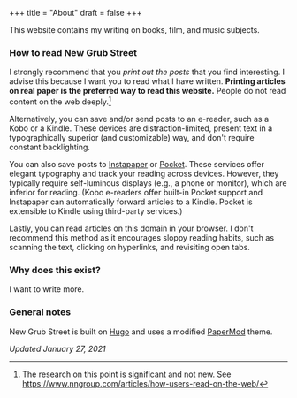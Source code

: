 +++
title = "About"
draft = false
+++

This website contains my writing on books, film, and music subjects.

### How to read New Grub Street

I strongly recommend that you *print out the posts* that you find interesting. I advise this because I want you to read what I have written. **Printing articles on real paper is the preferred way to read this website.** People do not read content on the web deeply.[^1]

Alternatively, you can save and/or send posts to an e-reader, such as a Kobo or a Kindle. These devices are distraction-limited, present text in a typographically superior (and customizable) way, and don't require constant backlighting.

You can also save posts to [Instapaper][instapaper] or [Pocket][pocket]. These services offer elegant typography and track your reading across devices. However, they typically require self-luminous displays (e.g., a phone or monitor), which are inferior for reading. (Kobo e-readers offer built-in Pocket support and Instapaper can automatically forward articles to a Kindle. Pocket is extensible to Kindle using third-party services.)

Lastly, you can read articles on this domain in your browser. I don't recommend this method as it encourages sloppy reading habits, such as scanning the text, clicking on hyperlinks, and revisiting open tabs.

### Why does this exist?

I want to write more.

<!--### Contact


-->
### General notes

<!--I do not use a standardized system of citation. It is important to show your work and most stylebooks are arcane, encourage Instead, I focus on clarity, avoid abbreviations, and try to provide links to the material directly.-->

New Grub Street is built on [Hugo][hugo link] and uses a modified [PaperMod][papermod link] theme.

*Updated January 27, 2021*

[^1]: The research on this point is significant and not new. See https://www.nngroup.com/articles/how-users-read-on-the-web/

[papermod link]: https://git.io/hugopapermod
[hugo link]: https://gohugo.io/
[instapaper]: https://www.instapaper.com
[pocket]: https://getpocket.com/
